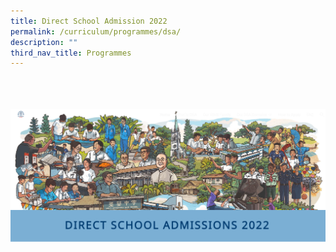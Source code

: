 ```yaml
---
title: Direct School Admission 2022
permalink: /curriculum/programmes/dsa/
description: ""
third_nav_title: Programmes
---
```

<!---Click [**here**](https://sites.google.com/hihs.edu.sg/hihs-dsa/) for Direct School Admission 2022--->
<br>
<br>
<br>
<div class="content\_img">
<a href="https://sites.google.com/hihs.edu.sg/hihs-dsa"/>
<img src=/images/Curriculum/Direct%20school%20admission%202022.png>
	     <div class="overlay">
        <div class="Press here for Direct School Admission 2022"></div>
</div>
	</div>
